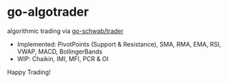 # go-algotrader

algorithmic trading via [go-schwab/trader](https://github.com/go-schwab/trader)

- Implemented: PivotPoints (Support & Resistance), SMA, RMA, EMA, RSI, VWAP, MACD, BollingerBands
- WIP: Chaikin, IMI, MFI, PCR & OI

Happy Trading!
